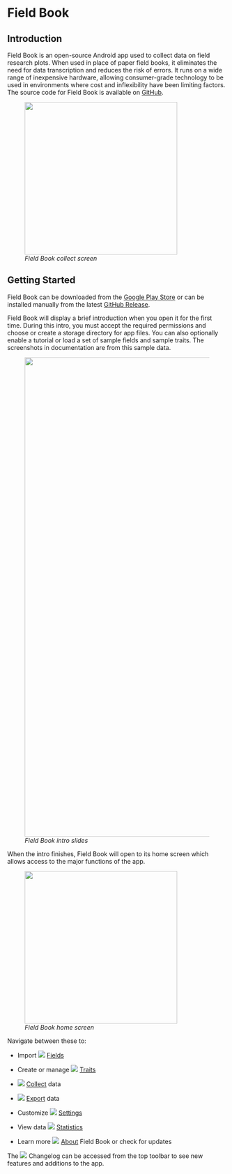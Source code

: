 <link rel="stylesheet" type="text/css" href="_styles/styles.css">

# Field Book

## Introduction

Field Book is an open-source Android app used to collect data on field research plots.
When used in place of paper field books, it eliminates the need for data transcription and reduces the risk of errors.
It runs on a wide range of inexpensive hardware, allowing consumer-grade technology to be used in environments where cost and inflexibility have been limiting factors.
The source code for Field Book is available on [GitHub](https://github.com/PhenoApps/Field-Book).

<figure class="image">
  <img class="screenshot" src="_static/images/collect/collect_framed.png" width="350px"> 
  <figcaption class="screenshot-caption"><i>Field Book collect screen</i></figcaption> 
</figure>

## Getting Started

Field Book can be downloaded from the [Google Play Store](https://play.google.com/store/apps/details?id=com.tracker.fieldbook) or can be installed manually from the latest [GitHub Release](https://github.com/PhenoApps/Field-Book/releases).

Field Book will display a brief introduction when you open it for the first time.
During this intro, you must accept the required permissions and choose or create a storage directory for app files.
You can also optionally enable a tutorial or load a set of sample fields and sample traits.
The screenshots in documentation are from this sample data.

<figure class="image">
  <img class="screenshot" src="_static/images/intro/intro_slides_joined.png" width="1100px"> 
  <figcaption class="screenshot-caption"><i>Field Book intro slides</i></figcaption> 
</figure>


When the intro finishes, Field Book will open to its home screen which allows access to the major functions of the app.

<figure class="image">
  <img class="screenshot" src="_static/images/home_framed.png" width="350px"> 
  <figcaption class="screenshot-caption"><i>Field Book home screen</i></figcaption> 
</figure>


Navigate between these to:

 - Import <img class="icon" src="_static/icons/home/view-module.png"> [Fields](fields.md)
   
 - Create or manage <img class="icon" src="_static/icons/home/format-list-bulleted.png"> [Traits](traits.md)
   
 - <img class="icon" src="_static/icons/home/barley.png"> [Collect](collect.md) data
   
 - <img class="icon" src="_static/icons/home/save.png"> [Export](export.md) data

 - Customize <img class="icon" src="_static/icons/home/cog.png"> [Settings](settings.md)
 
 - View data <img class="icon" src="_static/icons/home/chart-bar.png"> [Statistics](statistics.md)
  
 - Learn more <img class="icon" src="_static/icons/home/information.png"> [About](about.md) Field Book or check for updates

The <img class="icon" src="_static/icons/home/history.png"> Changelog can be accessed from the top toolbar to see new features and additions to the app.
